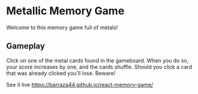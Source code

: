 # Metallic Memory Game

Welcome to this memory game full of metals!

## Gameplay

Click on one of the metal cards found in the gameboard. When you do so, your score increases
by one, and the cards shuffle. Should you click a card that was already clicked you'll lose. Beware!

See it live
https://barraza44.github.io/react-memory-game/
